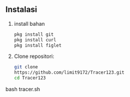 
## Instalasi

1. install bahan
   ```bash
   pkg install git
   pkg install curl
   pkg install figlet


2. Clone repositori:
   ```bash
   git clone
   https://github.com/limit9172/Tracer123.git
   cd Tracer123
bash tracer.sh











